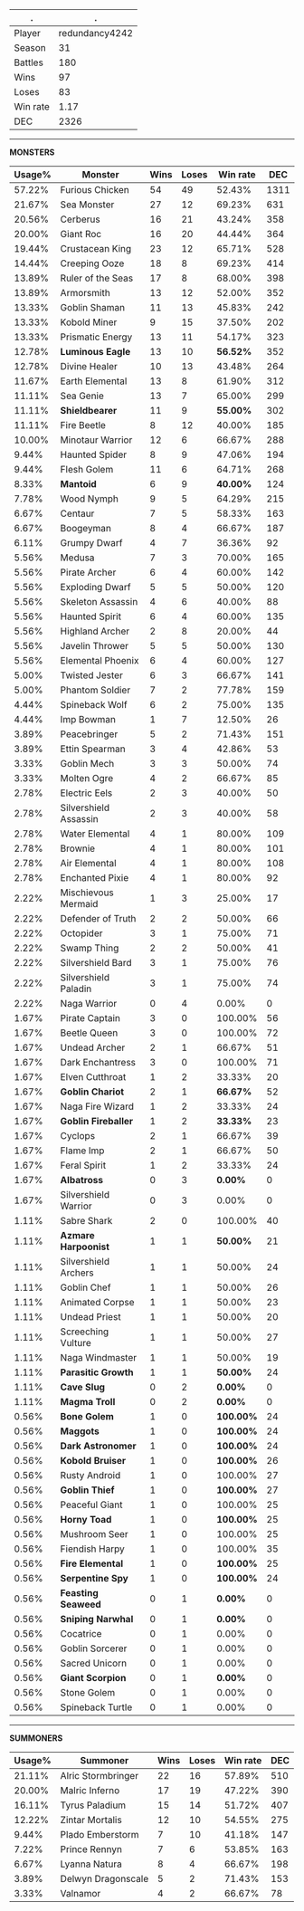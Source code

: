.|.
|-|-
Player|redundancy4242
Season|31
Battles|180
Wins|97
Loses|83
Win rate|1.17
DEC|2326

---
**MONSTERS**

Usage%|Monster|Wins|Loses|Win rate|DEC|
-|-|-|-|-|-|
57.22%|Furious Chicken|54|49|52.43%|1311|
21.67%|Sea Monster|27|12|69.23%|631|
20.56%|Cerberus|16|21|43.24%|358|
20.00%|Giant Roc|16|20|44.44%|364|
19.44%|Crustacean King|23|12|65.71%|528|
14.44%|Creeping Ooze|18|8|69.23%|414|
13.89%|Ruler of the Seas|17|8|68.00%|398|
13.89%|Armorsmith|13|12|52.00%|352|
13.33%|Goblin Shaman|11|13|45.83%|242|
13.33%|Kobold Miner|9|15|37.50%|202|
13.33%|Prismatic Energy|13|11|54.17%|323|
12.78%|**Luminous Eagle**|13|10|**56.52%**|352|
12.78%|Divine Healer|10|13|43.48%|264|
11.67%|Earth Elemental|13|8|61.90%|312|
11.11%|Sea Genie|13|7|65.00%|299|
11.11%|**Shieldbearer**|11|9|**55.00%**|302|
11.11%|Fire Beetle|8|12|40.00%|185|
10.00%|Minotaur Warrior|12|6|66.67%|288|
9.44%|Haunted Spider|8|9|47.06%|194|
9.44%|Flesh Golem|11|6|64.71%|268|
8.33%|**Mantoid**|6|9|**40.00%**|124|
7.78%|Wood Nymph|9|5|64.29%|215|
6.67%|Centaur|7|5|58.33%|163|
6.67%|Boogeyman|8|4|66.67%|187|
6.11%|Grumpy Dwarf|4|7|36.36%|92|
5.56%|Medusa|7|3|70.00%|165|
5.56%|Pirate Archer|6|4|60.00%|142|
5.56%|Exploding Dwarf|5|5|50.00%|120|
5.56%|Skeleton Assassin|4|6|40.00%|88|
5.56%|Haunted Spirit|6|4|60.00%|135|
5.56%|Highland Archer|2|8|20.00%|44|
5.56%|Javelin Thrower|5|5|50.00%|130|
5.56%|Elemental Phoenix|6|4|60.00%|127|
5.00%|Twisted Jester|6|3|66.67%|141|
5.00%|Phantom Soldier|7|2|77.78%|159|
4.44%|Spineback Wolf|6|2|75.00%|135|
4.44%|Imp Bowman|1|7|12.50%|26|
3.89%|Peacebringer|5|2|71.43%|151|
3.89%|Ettin Spearman|3|4|42.86%|53|
3.33%|Goblin Mech|3|3|50.00%|74|
3.33%|Molten Ogre|4|2|66.67%|85|
2.78%|Electric Eels|2|3|40.00%|50|
2.78%|Silvershield Assassin|2|3|40.00%|58|
2.78%|Water Elemental|4|1|80.00%|109|
2.78%|Brownie|4|1|80.00%|101|
2.78%|Air Elemental|4|1|80.00%|108|
2.78%|Enchanted Pixie|4|1|80.00%|92|
2.22%|Mischievous Mermaid|1|3|25.00%|17|
2.22%|Defender of Truth|2|2|50.00%|66|
2.22%|Octopider|3|1|75.00%|71|
2.22%|Swamp Thing|2|2|50.00%|41|
2.22%|Silvershield Bard|3|1|75.00%|76|
2.22%|Silvershield Paladin|3|1|75.00%|74|
2.22%|Naga Warrior|0|4|0.00%|0|
1.67%|Pirate Captain|3|0|100.00%|56|
1.67%|Beetle Queen|3|0|100.00%|72|
1.67%|Undead Archer|2|1|66.67%|51|
1.67%|Dark Enchantress|3|0|100.00%|71|
1.67%|Elven Cutthroat|1|2|33.33%|20|
1.67%|**Goblin Chariot**|2|1|**66.67%**|52|
1.67%|Naga Fire Wizard|1|2|33.33%|24|
1.67%|**Goblin Fireballer**|1|2|**33.33%**|23|
1.67%|Cyclops|2|1|66.67%|39|
1.67%|Flame Imp|2|1|66.67%|50|
1.67%|Feral Spirit|1|2|33.33%|24|
1.67%|**Albatross**|0|3|**0.00%**|0|
1.67%|Silvershield Warrior|0|3|0.00%|0|
1.11%|Sabre Shark|2|0|100.00%|40|
1.11%|**Azmare Harpoonist**|1|1|**50.00%**|21|
1.11%|Silvershield Archers|1|1|50.00%|24|
1.11%|Goblin Chef|1|1|50.00%|26|
1.11%|Animated Corpse|1|1|50.00%|23|
1.11%|Undead Priest|1|1|50.00%|20|
1.11%|Screeching Vulture|1|1|50.00%|27|
1.11%|Naga Windmaster|1|1|50.00%|19|
1.11%|**Parasitic Growth**|1|1|**50.00%**|24|
1.11%|**Cave Slug**|0|2|**0.00%**|0|
1.11%|**Magma Troll**|0|2|**0.00%**|0|
0.56%|**Bone Golem**|1|0|**100.00%**|24|
0.56%|**Maggots**|1|0|**100.00%**|24|
0.56%|**Dark Astronomer**|1|0|**100.00%**|24|
0.56%|**Kobold Bruiser**|1|0|**100.00%**|26|
0.56%|Rusty Android|1|0|100.00%|27|
0.56%|**Goblin Thief**|1|0|**100.00%**|27|
0.56%|Peaceful Giant|1|0|100.00%|25|
0.56%|**Horny Toad**|1|0|**100.00%**|25|
0.56%|Mushroom Seer|1|0|100.00%|25|
0.56%|Fiendish Harpy|1|0|100.00%|35|
0.56%|**Fire Elemental**|1|0|**100.00%**|25|
0.56%|**Serpentine Spy**|1|0|**100.00%**|24|
0.56%|**Feasting Seaweed**|0|1|**0.00%**|0|
0.56%|**Sniping Narwhal**|0|1|**0.00%**|0|
0.56%|Cocatrice|0|1|0.00%|0|
0.56%|Goblin Sorcerer|0|1|0.00%|0|
0.56%|Sacred Unicorn|0|1|0.00%|0|
0.56%|**Giant Scorpion**|0|1|**0.00%**|0|
0.56%|Stone Golem|0|1|0.00%|0|
0.56%|Spineback Turtle|0|1|0.00%|0|

---
**SUMMONERS**

Usage%|Summoner|Wins|Loses|Win rate|DEC|
-|-|-|-|-|-|
21.11%|Alric Stormbringer|22|16|57.89%|510|
20.00%|Malric Inferno|17|19|47.22%|390|
16.11%|Tyrus Paladium|15|14|51.72%|407|
12.22%|Zintar Mortalis|12|10|54.55%|275|
9.44%|Plado Emberstorm|7|10|41.18%|147|
7.22%|Prince Rennyn|7|6|53.85%|163|
6.67%|Lyanna Natura|8|4|66.67%|198|
3.89%|Delwyn Dragonscale|5|2|71.43%|153|
3.33%|Valnamor|4|2|66.67%|78|
